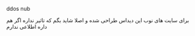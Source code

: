  ddos nub

برای سایت های نوب این دیداس طراحی شده و اصلا شاید بگم که تاثیر نداره اگر هم داره اطلاعی ندارم 
